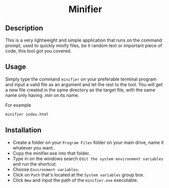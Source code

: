 <h1 align="center">Minifier</h1>

## Description
This is a very lightweight and simple application that runs on the command prompt, used to quickly minify files, be it random text or important piece of code, this tool got you covered.

## Usage
Simply type the command `minifier` on your preferable terminal program and input a valid file as an argument and let the rest to the tool.
You will get a new file created in the same directory as the target file, with the same name only having *.min* on its name.

For example
```bash
minifier index.html
```

## Installation
* Create a folder on your `Program Files` folder on your main drive, name it whatever you want.
* Copy the minifier.exe into that folder.
* Type in on the windows search `Edit the system environment variables` and run the shortcut.
* Choose `Environment variables`.
* Click on `Path` that's located at the `System variables` group box.
* Click `New` and input the path of the `minifier.exe` executable.

